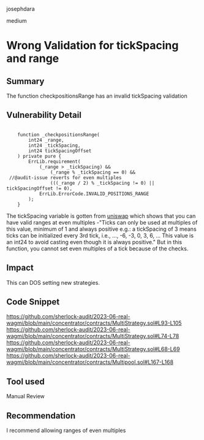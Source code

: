 josephdara

medium

# Wrong Validation for tickSpacing and range

## Summary
The function checkpositionsRange has an invalid tickSpacing validation
## Vulnerability Detail
```solidity

    function _checkpositionsRange(
        int24 _range,
        int24 _tickSpacing,
        int24 tickSpacingOffset
    ) private pure {
        ErrLib.requirement(
            (_range > _tickSpacing) &&
                (_range % _tickSpacing == 0) &&
 //@audit-issue reverts for even multiples
                (((_range / 2) % _tickSpacing != 0) || tickSpacingOffset != 0),
            ErrLib.ErrorCode.INVALID_POSITIONS_RANGE
        );
    }
```
The tickSpacing variable is gotten from [uniswap](https://docs.uniswap.org/contracts/v3/reference/core/interfaces/pool/IUniswapV3PoolImmutables#tickspacing) which shows that you can have valid ranges at even multiples
-"Ticks can only be used at multiples of this value, minimum of 1 and always positive e.g.: a tickSpacing of 3 means ticks can be initialized every 3rd tick, i.e., ..., -6, -3, 0, 3, 6, ... This value is an int24 to avoid casting even though it is always positive."
But in this function, you cannot set even multiples of a tick because of the checks.
## Impact
This can DOS setting new strategies.
## Code Snippet
https://github.com/sherlock-audit/2023-06-real-wagmi/blob/main/concentrator/contracts/MultiStrategy.sol#L93-L105
https://github.com/sherlock-audit/2023-06-real-wagmi/blob/main/concentrator/contracts/MultiStrategy.sol#L74-L78
https://github.com/sherlock-audit/2023-06-real-wagmi/blob/main/concentrator/contracts/MultiStrategy.sol#L68-L69
https://github.com/sherlock-audit/2023-06-real-wagmi/blob/main/concentrator/contracts/Multipool.sol#L167-L168
## Tool used

Manual Review

## Recommendation
I recommend allowing ranges of even multiples